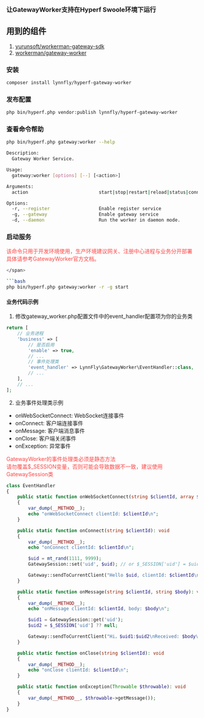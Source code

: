 [//]: # (用到的组件)

### 让GatewayWorker支持在Hyperf Swoole环境下运行

## 用到的组件

1. [yurunsoft/workerman-gateway-sdk](https://github.com/Yurunsoft/workerman-gateway-sdk)
2. [workerman/gateway-worker](https://github.com/walkor/GatewayWorker)

### 安装

```bash
composer install lynnfly/hyperf-gateway-worker
```

### 发布配置

```bash
php bin/hyperf.php vendor:publish lynnfly/hyperf-gateway-worker
```

### 查看命令帮助

```bash
php bin/hyperf.php gateway:worker --help

Description:
  Gateway Worker Service.

Usage:
  gateway:worker [options] [--] [<action>]

Arguments:
  action                          start|stop|restart|reload|status|connections [default: "start"]

Options:
  -r, --register                  Enable register service
  -g, --gateway                   Enable gateway service
  -d, --daemon                    Run the worker in daemon mode.
```

### 启动服务

<div style="color:#ff4545">
该命令只用于开发环境使用，生产环境建议网关、注册中心进程与业务分开部署
</div>
<div style="color:#ff4545">
具体请参考GatewayWorker官方文档。
</div>

```bash
</span>

```bash
php bin/hyperf.php gateway:worker -r -g start
```

#### 业务代码示例

1. 修改gateway_worker.php配置文件中的event_handler配置项为你的业务类

```php
return [
    // 业务进程
    'business' => [
        // 是否启用
        'enable' => true,
        // ...
        // 事件处理类
        'event_handler' => LynnFly\GatewayWorker\EventHandler::class,
        // ...
    ],
    // ...
];
```

2. 业务事件处理类示例

- onWebSocketConnect: WebSocket连接事件
- onConnect: 客户端连接事件
- onMessage: 客户端消息事件
- onClose: 客户端关闭事件
- onException: 异常事件

<div style="color:#ff4545">
GatewayWorker的事件处理类必须是静态方法
</div>
<div style="color:#ff4545">
请勿覆盖$_SESSION变量，否则可能会导致数据不一致，建议使用GatewaySession类
</div>

```php
class EventHandler
{
    public static function onWebSocketConnect(string $clientId, array $body): void
    {
        var_dump(__METHOD__);
        echo "onWebSocketConnect clientId: $clientId\n";
    }

    public static function onConnect(string $clientId): void
    {
        var_dump(__METHOD__);
        echo "onConnect clientId: $clientId\n";

        $uid = mt_rand(1111, 9999);
        GatewaySession::set('uid', $uid); // or $_SESSION['uid'] = $uid;

        Gateway::sendToCurrentClient("Hello $uid, clientId: $clientId\n");
    }

    public static function onMessage(string $clientId, string $body): void
    {
        var_dump(__METHOD__);
        echo "onMessage clientId: $clientId, body: $body\n";

        $uid1 = GatewaySession::get('uid');
        $uid2 = $_SESSION['uid'] ?? null;

        Gateway::sendToCurrentClient("Hi，$uid1:$uid2\nReceived: $body\n");
    }

    public static function onClose(string $clientId): void
    {
        var_dump(__METHOD__);
        echo "onClose clientId: $clientId\n";
    }

    public static function onException(Throwable $throwable): void
    {
        var_dump(__METHOD__, $throwable->getMessage());
    }
}
```
